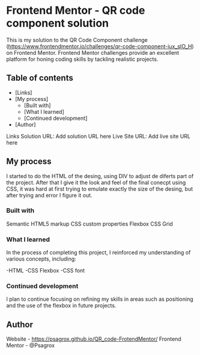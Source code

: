 # Frontend Mentor - QR code component solution

This is my solution to the QR Code Component challenge (https://www.frontendmentor.io/challenges/qr-code-component-iux_sIO_H) on Frontend Mentor. Frontend Mentor challenges provide an excellent platform for honing coding skills by tackling realistic projects.

## Table of contents

  - [Links]
- [My process]
  - [Built with]
  - [What I learned]
  - [Continued development]
- [Author]



Links
Solution URL: Add solution URL here
Live Site URL: Add live site URL here

## My process

I started to do the HTML of the desing, using DIV to adjust de diferts part of the project. After that I give it the look and feel of the final conecpt using CSS, it was hard at first trying to emulate exactly the size of the desing, but after trying and error I figure it out.

### Built with

Semantic HTML5 markup
CSS custom properties
Flexbox
CSS Grid



### What I learned
In the process of completing this project, I reinforced my understanding of various concepts, including:

-HTML
-CSS Flexbox
-CSS font


### Continued development
I plan to continue focusing on refining my skills in areas such as positioning and the use of the flexbox in future projects.


## Author
Website - https://psagrox.github.io/QR_code-FrotendMentor/
Frontend Mentor - @Psagrox






